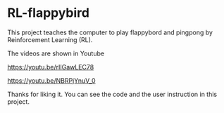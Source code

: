 # RL-flappybird

This project teaches the computer to play flappybord and pingpong by Reinforcement Learning (RL).

The videos are shown in Youtube 

https://youtu.be/rIIGawLEC78

https://youtu.be/NBRPjYnuV_0

Thanks for liking it. You can see the code and the user instruction in this project.
